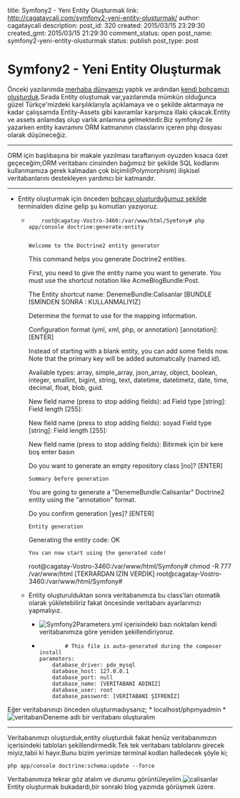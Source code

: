 title: Symfony2 - Yeni Entity Oluşturmak
link: http://cagataycali.com/symfony2-yeni-entity-olusturmak/
author: cagataycali
description: 
post_id: 320
created: 2015/03/15 23:29:30
created_gmt: 2015/03/15 21:29:30
comment_status: open
post_name: symfony2-yeni-entity-olusturmak
status: publish
post_type: post

# Symfony2 - Yeni Entity Oluşturmak

Önceki yazılarımda [merhaba dünyamızı](http://cagataycali.me/symfony2-merhaba-dunya/) yaptık ve ardından [kendi bohçamızı oluşturduk](http://cagataycali.me/symfony2-yeni-bundle-olusturmak/).Sırada Entity oluştumak var,yazılarımda mümkün olduğunca güzel Türkçe'mizdeki karşılıklarıyla açıklamaya ve o şekilde aktarmaya ne kadar çalışsamda Entity-Assets gibi kavramlar karşımıza illaki çıkacak.Entity ve assets anlamdaş olup varlık anlamına gelmektedir.Biz symfony2 ile yazarken entity kavramını ORM katmanının classlarını içeren php dosyası olarak düşüneceğiz. 

* * *

ORM için başlıbaşına bir makale yazılması taraftarıyım oyuzden kısaca özet geçeceğim;ORM veritabanı cinsinden bağımsız bir şekilde SQL kodlarını kullanmamıza gerek kalmadan çok biçimli(Polymorphism) ilişkisel veritabanlarını destekleyen yardımcı bir katmandır. 

* * *

  * Entity oluşturmak için önceden [bohçayı oluşturduğumuz şekilde](http://cagataycali.me/symfony2-yeni-bundle-olusturmak/) terminalden dizine gelip şu komutları yazıyoruz. 
    *         root@cagatay-Vostro-3460:/var/www/html/Symfony# php app/console doctrine:generate:entity
        
                                                     
          Welcome to the Doctrine2 entity generator  
                                                     
        
        
        This command helps you generate Doctrine2 entities.
        
        First, you need to give the entity name you want to generate.
        You must use the shortcut notation like AcmeBlogBundle:Post.
        
        The Entity shortcut name: DenemeBundle:Calisanlar [BUNDLE İSMİNDEN SONRA : KULLANMALIYIZ]
        
        Determine the format to use for the mapping information.
        
        Configuration format (yml, xml, php, or annotation) [annotation]: [ENTER]
        
        Instead of starting with a blank entity, you can add some fields now.
        Note that the primary key will be added automatically (named id).
        
        Available types: array, simple_array, json_array, object, 
        boolean, integer, smallint, bigint, string, text, datetime, datetimetz, 
        date, time, decimal, float, blob, guid.
        
        New field name (press <return> to stop adding fields): ad
        Field type [string]: 
        Field length [255]: 
        
        New field name (press <return> to stop adding fields): soyad
        Field type [string]: 
        Field length [255]: 
        
        New field name (press <return> to stop adding fields):  Bitirmek için bir kere boş enter basın
        
        Do you want to generate an empty repository class [no]? [ENTER]
        
                                     
          Summary before generation  
                                     
        
        You are going to generate a "DenemeBundle:Calisanlar" Doctrine2 entity
        using the "annotation" format.
        
        Do you confirm generation [yes]? [ENTER]
        
                             
          Entity generation  
                             
        
        Generating the entity code: OK
        
                                                       
          You can now start using the generated code!  
                                                       
        
        root@cagatay-Vostro-3460:/var/www/html/Symfony# chmod -R 777 /var/www/html [TEKRARDAN İZİN VERDİK]
        root@cagatay-Vostro-3460:/var/www/html/Symfony# 
        

    * Entity oluşturulduktan sonra veritabanımıza bu class'ları otomatik olarak yükletebiliriz fakat öncesinde veritabanı ayarlarımızı yapmalıyız. 
      * ![Symfony2](http://cagataycali.me/wp-content/uploads/2015/03/parametrs.png)Parameters.yml içerisindeki bazı noktaları kendi veritabanımıza göre yeniden şekillendiriyoruz.
      *             # This file is auto-generated during the composer install
            parameters:
                database_driver: pdo_mysql
                database_host: 127.0.0.1
                database_port: null
                database_name: [VERİTABANI ADINIZ]
                database_user: root
                database_password: [VERİTABANI ŞİFRENİZ]
            

Eğer veritabanınızı önceden oluşturmadıysanız; 
        * localhost/phpmyadmin
        * ![veritabani](http://cagataycali.me/wp-content/uploads/2015/03/veritabani-300x69.png)Deneme adlı bir veritabanı oluşturalım
 

* * *

Veritabanımızı oluşturduk,entity oluşturduk fakat henüz veritabanımızın içerisindeki tabloları şekillendirmedik.Tek tek veritabanı tablolarını girecek miyiz,tabii ki hayır.Bunu bizim yerimize terminal kodları halledecek şöyle ki; 
    
    
    php app/console doctrine:schema:update --force

Veritabanımıza tekrar göz atalım ve durumu görüntüleyelim.![calisanlar](http://cagataycali.me/wp-content/uploads/2015/03/calisanlar-1024x131.png)     Entity oluşturmak bukadardı,bir sonraki blog yazımda görüşmek üzere.